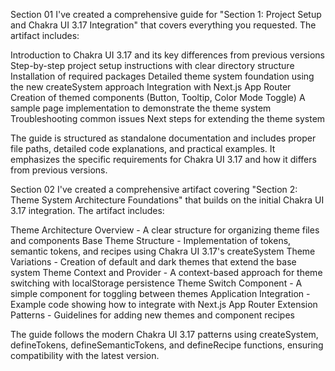 Section 01
I've created a comprehensive guide for "Section 1: Project Setup and Chakra UI 3.17 Integration" that covers everything you requested. The artifact includes:

Introduction to Chakra UI 3.17 and its key differences from previous versions
Step-by-step project setup instructions with clear directory structure
Installation of required packages
Detailed theme system foundation using the new createSystem approach
Integration with Next.js App Router
Creation of themed components (Button, Tooltip, Color Mode Toggle)
A sample page implementation to demonstrate the theme system
Troubleshooting common issues
Next steps for extending the theme system

The guide is structured as standalone documentation and includes proper file paths, detailed code explanations, and practical examples. It emphasizes the specific requirements for Chakra UI 3.17 and how it differs from previous versions.

Section 02
I've created a comprehensive artifact covering "Section 2: Theme System Architecture Foundations" that builds on the initial Chakra UI 3.17 integration.
The artifact includes:

Theme Architecture Overview - A clear structure for organizing theme files and components
Base Theme Structure - Implementation of tokens, semantic tokens, and recipes using Chakra UI 3.17's createSystem
Theme Variations - Creation of default and dark themes that extend the base system
Theme Context and Provider - A context-based approach for theme switching with localStorage persistence
Theme Switch Component - A simple component for toggling between themes
Application Integration - Example code showing how to integrate with Next.js App Router
Extension Patterns - Guidelines for adding new themes and component recipes

The guide follows the modern Chakra UI 3.17 patterns using createSystem, defineTokens, defineSemanticTokens, and defineRecipe functions, ensuring compatibility with the latest version.
